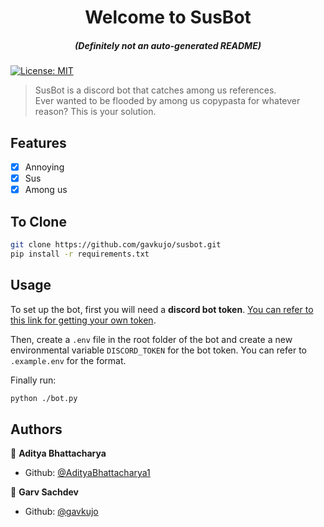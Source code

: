 <h1 align="center">Welcome to SusBot</h1>
<h5 align="center">(Definitely not an auto-generated README)</h3>
<p>
  <a href="#" target="_blank">
    <img alt="License: MIT" src="https://img.shields.io/badge/License-MIT-blue.svg" />
  </a>
</p>

> SusBot is a discord bot that catches among us references. <br />
> Ever wanted to be flooded by among us copypasta for whatever reason? This is your solution.

## Features
- [x] Annoying
- [x] Sus
- [x] Among us 

## To Clone
```sh
git clone https://github.com/gavkujo/susbot.git
pip install -r requirements.txt
```

## Usage

To set up the bot, first you will need a **discord bot token**. [You can refer to this link for getting your own token](https://www.writebots.com/discord-bot-token/).

Then, create a `.env` file in the root folder of the bot and create a new environmental variable `DISCORD_TOKEN` for the bot token. You can refer to `.example.env` for the format.

Finally run:

```sh
python ./bot.py
```

## Authors

👤 **Aditya Bhattacharya**
<br />

-   Github: [@AdityaBhattacharya1](https://github.com/AdityaBhattacharya1)

👤 **Garv Sachdev**
<br />
-   Github: [@gavkujo](https://github.com/gavkujo)



